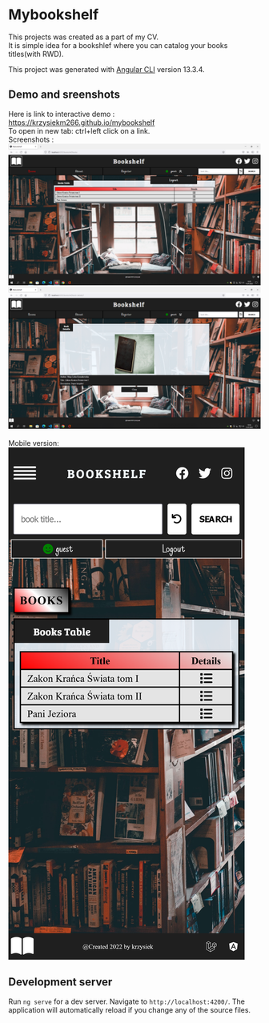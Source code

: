 # Mybookshelf
This projects was created as a part of my CV. <br>
It is simple idea for a bookshlef where you can catalog your books titles(with RWD). <br>

This project was generated with [Angular CLI](https://github.com/angular/angular-cli) version 13.3.4. <br>


## Demo and sreenshots 
Here is link to interactive demo : https://krzysiekm266.github.io/mybookshelf <br>
To open in new tab: ctrl+left click on a link. <br>
Screenshots :
![Screen](/screenshots/bookshelfscr1.png "Screen") <br>
![Screen](/screenshots/bookshelfscr2.png "Screen") <br>
<br>
Mobile version: <br>
![Screen](/screenshots/bookshelfmobile.png "Screen") <br>
## Development server

Run `ng serve` for a dev server. Navigate to `http://localhost:4200/`. The application will automatically reload if you change any of the source files.


